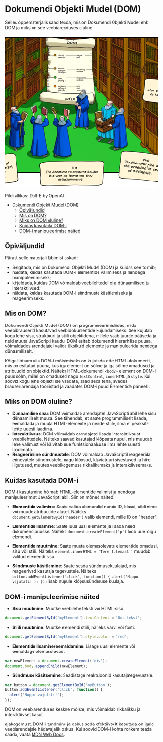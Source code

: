 # Dokumendi Objekti Mudel (DOM)

Selles õppematerjalis saad teada, mis on Dokumendi Objekti Mudel ehk DOM ja miks on see veebiarenduses oluline.

![DOM](DOM.webp)

Pildi allikas: Dall-E by OpenAI

- [Dokumendi Objekti Mudel (DOM)](#dokumendi-objekti-mudel-dom)
  - [Õpiväljundid](#õpiväljundid)
  - [Mis on DOM?](#mis-on-dom)
  - [Miks on DOM oluline?](#miks-on-dom-oluline)
  - [Kuidas kasutada DOM-i](#kuidas-kasutada-dom-i)
  - [DOM-i manipuleerimise näited](#dom-i-manipuleerimise-näited)

## Õpiväljundid

Pärast selle materjali läbimist oskad:

- Selgitada, mis on Dokumendi Objekti Mudel (DOM) ja kuidas see toimib;
- näidata, kuidas kasutada DOM-i elementide valimiseks ja nendega manipuleerimiseks;
- kirjeldada, kuidas DOM võimaldab veebilehtedel olla dünaamilised ja interaktiivsed;
- näidata, kuidas kasutada DOM-i sündmuste käsitlemiseks ja reageerimiseks.

## Mis on DOM?

Dokumendi Objekti Mudel (DOM) on programmeerimisliides, mida veebibrauserid kasutavad veebidokumentide kujundamiseks. See kujutab kogu lehe sisu, struktuuri ja stiili objektidena, millele saab juurde pääseda ja neid muuta JavaScripti kaudu. DOM esitab dokumendi hierarhilise puuna, võimaldades arendajatel valida üksikuid elemente ja manipuleerida nendega dünaamiliselt.

Kõige lihtsam viis DOM-i mõistmiseks on kujutada ette HTML-dokumenti, mis on esitatud puuna, kus iga element on sõlme ja iga sõlme omadused ja atribuudid on objektid. Näiteks HTML-dokumendi `<body>` element on DOM-i puus sõlm, millel on omadused nagu `textContent`, `innerHTML` ja `style`. Kui soovid kogu lehe objekti ise vaadata, saad seda teha, avades brauseriarendaja tööriistad ja vaadates DOM-i puud Elementide paneelil.

## Miks on DOM oluline?

- **Dünaamiline sisu**: DOM võimaldab arendajatel JavaScripti abil lehe sisu dünaamiliselt muuta. See tähendab, et saate programmiliselt lisada, eemaldada ja muuta HTML-elemente ja nende stiile, ilma et peaksite lehte uuesti laadima.
- **Interaktiivsus**: DOM võimaldab arendajatel lisada interaktiivsust veebilehtedele. Näiteks saavad kasutajad klõpsata nupul, mis muudab lehe välimust või käivitab uue funktsionaalsuse ilma lehte uuesti laadimata.
- **Reageerimine sündmustele**: DOM võimaldab JavaScriptil reageerida erinevatele sündmustele, nagu klõpsud, klaviatuuri sisestused ja hiire liigutused, muutes veebikogemuse rikkalikumaks ja interaktiivsemaks.

## Kuidas kasutada DOM-i

DOM-i kasutamine hõlmab HTML-elementide valimist ja nendega manipuleerimist JavaScripti abil. Siin on mõned näited:

- **Elementide valimine**: Saate valida elemendid nende ID, klassi, sildi nime või muude atribuutide alusel. Näiteks `document.getElementById('header')` valib elemendi, mille ID on "header".

- **Elementide lisamine**: Saate luua uusi elemente ja lisada need dokumendipuusse. Näiteks `document.createElement('p')` loob uue lõigu elemendi.

- **Elementide muutmine**: Saate muuta olemasolevate elementide omadusi, sisu või stiili. Näiteks `element.innerHTML = 'Tere tulemast!'` muudab valitud elemendi sisu.

- **Sündmuste käsitlemine**: Saate seada sündmusekuulajad, mis reageerivad kasutaja tegevustele. Näiteks `button.addEventListener('click', function() { alert('Nuppu vajutati!'); });` lisab nupule klõpsusündmuse kuulaja.

## DOM-i manipuleerimise näited

- **Sisu muutmine**: Muutke veebilehe teksti või HTML-sisu.
  
```javascript
document.getElementById('myElement').textContent = 'Uus tekst';
```

- **Stiili muutmine**: Muutke elemendi stiili, näiteks värvi või fonti.

```javascript
document.getElementById('myElement').style.color = 'red';
```

- **Elementide lisamine/eemaldamine**: Lisage uusi elemente või eemaldage olemasolevad.

```javascript
var newElement = document.createElement('div');
document.body.appendChild(newElement);
```

- **Sündmuse käsitsemine**: Seadistage reaktsioonid kasutajategevustele.

```javascript
var button = document.getElementById('myButton');
button.addEventListener('click', function() {
  alert('Nuppu vajutati!');
});
 ```

DOM on veebiarenduses keskne mõiste, mis võimaldab rikkalikku ja interaktiivset kasut

ajakogemust. DOM-i tundmine ja oskus seda efektiivselt kasutada on igale veebiarendajale hädavajalik oskus. Kui soovid DOM-i kohta rohkem teada saada, vaata [MDN Web Docs](https://developer.mozilla.org/en-US/docs/Web/API/Document_Object_Model).

